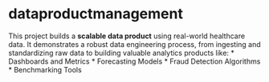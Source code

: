 # dataproductmanagement
This project builds a **scalable data product** using real-world healthcare data. It demonstrates a robust data engineering process, from ingesting and standardizing raw data to building valuable analytics products like:  * Dashboards and Metrics * Forecasting Models * Fraud Detection Algorithms * Benchmarking Tools 
